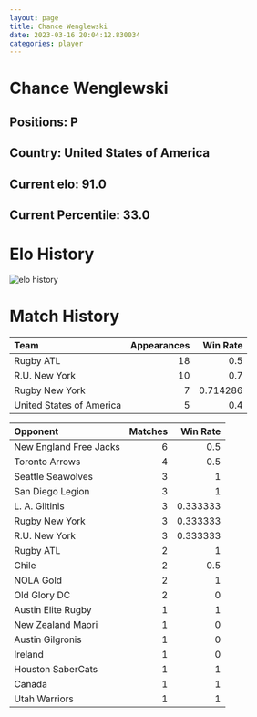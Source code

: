 ```yaml
---  
layout: page  
title: Chance Wenglewski  
date: 2023-03-16 20:04:12.830034  
categories: player  
---
```

# Chance Wenglewski

## Positions: P

## Country: United States of America

## Current elo: 91.0

## Current Percentile: 33.0

# Elo History


![elo history](history_ChanceWenglewski.png)
# Match History


| Team                     |   Appearances |   Win Rate |
|:-------------------------|--------------:|-----------:|
| Rugby ATL                |            18 |   0.5      |
| R.U. New York            |            10 |   0.7      |
| Rugby New York           |             7 |   0.714286 |
| United States of America |             5 |   0.4      |

| Opponent               |   Matches |   Win Rate |
|:-----------------------|----------:|-----------:|
| New England Free Jacks |         6 |   0.5      |
| Toronto Arrows         |         4 |   0.5      |
| Seattle Seawolves      |         3 |   1        |
| San Diego Legion       |         3 |   1        |
| L. A. Giltinis         |         3 |   0.333333 |
| Rugby New York         |         3 |   0.333333 |
| R.U. New York          |         3 |   0.333333 |
| Rugby ATL              |         2 |   1        |
| Chile                  |         2 |   0.5      |
| NOLA Gold              |         2 |   1        |
| Old Glory DC           |         2 |   0        |
| Austin Elite Rugby     |         1 |   1        |
| New Zealand Maori      |         1 |   0        |
| Austin Gilgronis       |         1 |   0        |
| Ireland                |         1 |   0        |
| Houston SaberCats      |         1 |   1        |
| Canada                 |         1 |   1        |
| Utah Warriors          |         1 |   1        |